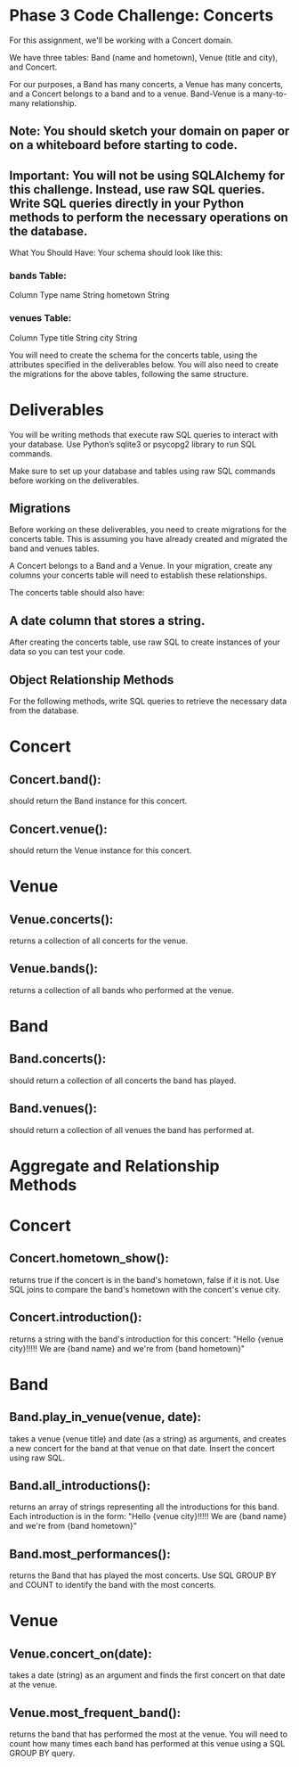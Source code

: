 # Phase 3 Code Challenge: Concerts
For this assignment, we'll be working with a Concert domain.

We have three tables: Band (name and hometown), Venue (title and city), and Concert.

For our purposes, a Band has many concerts, a Venue has many concerts, and a Concert belongs to a band and to a venue. Band-Venue is a many-to-many relationship.

## Note: You should sketch your domain on paper or on a whiteboard before starting to code.

## Important: You will not be using SQLAlchemy for this challenge. Instead, use raw SQL queries. Write SQL queries directly in your Python methods to perform the necessary operations on the database.

What You Should Have:
Your schema should look like this:

### bands Table:
Column	Type
name	String
hometown	String
### venues Table:
Column	Type
title	String
city	String

You will need to create the schema for the concerts table, using the attributes specified in the deliverables below. You will also need to create the migrations for the above tables, following the same structure.

# Deliverables
You will be writing methods that execute raw SQL queries to interact with your database. Use Python’s sqlite3 or psycopg2 library to run SQL commands.

Make sure to set up your database and tables using raw SQL commands before working on the deliverables.

## Migrations
Before working on these deliverables, you need to create migrations for the concerts table. This is assuming you have already created and migrated the band and venues tables.

A Concert belongs to a Band and a Venue. In your migration, create any columns your concerts table will need to establish these relationships.

The concerts table should also have:

## A date column that stores a string.
After creating the concerts table, use raw SQL to create instances of your data so you can test your code.

## Object Relationship Methods
For the following methods, write SQL queries to retrieve the necessary data from the database.

# Concert

## Concert.band(): 
should return the Band instance for this concert.
## Concert.venue(): 
should return the Venue instance for this concert.

# Venue

## Venue.concerts(): 
returns a collection of all concerts for the venue.
## Venue.bands(): 
returns a collection of all bands who performed at the venue.

# Band

## Band.concerts(): 
should return a collection of all concerts the band has played.
## Band.venues():
 should return a collection of all venues the band has performed at.

# Aggregate and Relationship Methods
# Concert

## Concert.hometown_show(): 
returns true if the concert is in the band's hometown, false if it is not. Use SQL joins to compare the band's hometown with the concert's venue city.
## Concert.introduction():
 returns a string with the band's introduction for this concert:
"Hello {venue city}!!!!! We are {band name} and we're from {band hometown}"

# Band

## Band.play_in_venue(venue, date): 
takes a venue (venue title) and date (as a string) as arguments, and creates a new concert for the band at that venue on that date. Insert the concert using raw SQL.
## Band.all_introductions(): 
returns an array of strings representing all the introductions for this band.
Each introduction is in the form: "Hello {venue city}!!!!! We are {band name} and we're from {band hometown}"
## Band.most_performances(): 
returns the Band that has played the most concerts. Use SQL GROUP BY and COUNT to identify the band with the most concerts.

# Venue

## Venue.concert_on(date): 
takes a date (string) as an argument and finds the first concert on that date at the venue.
## Venue.most_frequent_band(): 
returns the band that has performed the most at the venue. You will need to count how many times each band has performed at this venue using a SQL GROUP BY query.
